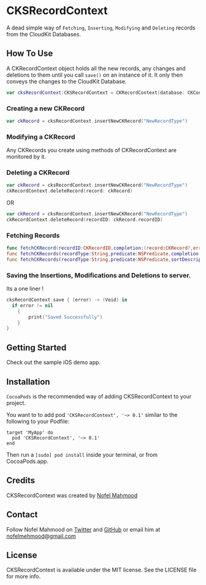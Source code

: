 # CKSRecordContext

A dead simple way of `Fetching`, `Inserting`, `Modifying` and `Deleting` records from the CloudKit Databases.

## How To Use

A CKRecordContext object holds all the new records, any changes and deletions to them until you call `save()` on an instance of it. It only then conveys the changes to the CloudKit Database.

```swift
var cksRecordContext:CKSRecordContext = CKRecordContext(database: CKContainer.defaultContainer().privateCloudDatabase, recordZone: nil)
```
### Creating a new CKRecord

```swift
var ckRecord = cksRecordContext.insertNewCKRecord("NewRecordType")
```

### Modifying a CKRecord

Any CKRecords you create using methods of CKRecordContext are monitored by it.

### Deleting a CKRecord

```swift
var ckRecord = cksRecordContext.insertNewCKRecord("NewRecordType")
ckRecordContext.deleteRecord(record: ckRecord)
```

OR 

```swift
var ckRecord = cksRecordContext.insertNewCKRecord("NewRecordType")
ckRecordContext.deleteRecord(recordID: ckRecord.recordID)
```

### Fetching Records

```swift
func fetchCKRecord(recordID:CKRecordID,completion:(record:CKRecord?,error:NSError!) ->())
func fetchCKRecords(recordType:String,predicate:NSPredicate,completion:(results:Array<AnyObject>?,error:NSError!) ->())
func fetchCKRecords(recordType:String,predicate:NSPredicate,sortDescriptors:[NSSortDescriptor],completion:(results:Array<AnyObject>?,error:NSError!) ->())
```

### Saving the Insertions, Modifications and Deletions to server.

Its a one liner !

```swift
cksRecordContext.save { (error) -> (Void) in
  if error != nil
    {
        print("Saved Successfully")
    }
}
```

## Getting Started 
Check out the sample iOS demo app.

## Installation
`CocoaPods` is the recommended way of adding CKSRecordContext to your project.

You want to to add pod `'CKSRecordContext', '~> 0.1'` similar to the following to your Podfile:
```
target 'MyApp' do
  pod 'CKSRecordContext', '~> 0.1'
end
```

Then run a `[sudo] pod install` inside your terminal, or from CocoaPods.app.


## Credits
CKSRecordContext was created by [Nofel Mahmood](http://twitter.com/NofelMahmood)

## Contact 
Follow Nofel Mahmood on [Twitter](http://twitter.com/NofelMahmood) and [GitHub](http://github.com/nofelmahmood) or email him at nofelmehmood@gmail.com

## License
CKSRecordContext is available under the MIT license. See the LICENSE file for more info.
